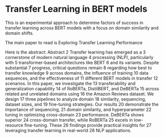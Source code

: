 # Transfer Learning in BERT models
This is an experimental approach to determine factors of success in transfer learning across BERT models with a focus on domain similarity and domain shifts.

The main paper to read is Exploring Transfer Learning Performance

Here is the abstract:
Abstract
2 Transfer learning has emerged as a
3 cornerstone of modern natural language
4 processing (NLP), particularly with
5 transformer-based architectures like BERT
6 and its variants. Despite substantial
7 progress, critical questions remain
8 regarding how best to transfer knowledge
9 across domains, the influence of training
10 data sequences, and the effectiveness of
11 different BERT models in transfer
12 scenarios. In this paper, we investigate the
13 transferability and generalization capability
14 of RoBERTa, DistilBERT, and DeBERTa
15 across related and unrelated domains using
16 the Amazon Reviews dataset. We design
17 three pipelines to analyze domain
18 similarity, sequencing, dataset sizes, and
19 fine-tuning strategies. Our results
20 demonstrate the importance of sequencing,
21 domain similarity, and hyperparameter
22 tuning in optimizing cross-domain
23 performance. DeBERTa shows superior
24 cross-domain transfer, while RoBERTa
25 excels in low-resource fine-tuning. These
26 findings provide practical insights for
27 leveraging transfer learning in real-world
28 NLP applications.
